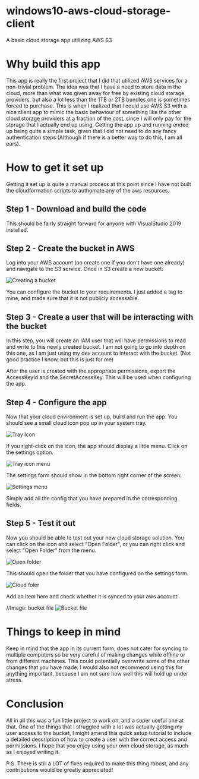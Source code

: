 # windows10-aws-cloud-storage-client
A basic cloud storage app utilizing AWS S3

# Why build this app
This app is really the first project that I did that utilized AWS services for a non-trivial problem.
The idea was that I have a need to store data in the cloud, more than what was given away for free by existing cloud storage providers, but also a lot less than the 1TB or 2TB bundles one is sometimes forced to purchase.
This is when I realized that I could use AWS S3 with a nice client app to mimic the basic behaviour of something like the other cloud storage providers at a fraction of the cost, since I will only pay for the storage that I actually end up using.
Getting the app up and running ended up being quite a simple task, given that I did not need to do any fancy authentication steps (Although if there is a better way to do this, I am all ears).

# How to get it set up
Getting it set up is quite a manual process at this point since I have not built the cloudformation scripts to authomate any of the aws resources.

## Step 1 - Download and build the code
This should be fairly straight forward for anyone with VisualStudio 2019 installed.

## Step 2 - Create the bucket in AWS
Log into your AWS account (oo create one if you don't have one already) and navigate to the S3 service.
Once in S3 create a new bucket:

![Creating a bucket](.bmp)

You can configure the bucket to your requirements.
I just added a tag to mine, and made sure that it is not publicly accessable.

## Step 3 - Create a user that will be interacting with the bucket
In this step, you will create an IAM user that will have permissions to read and write to this newly created bucket.
I am not going to go into depth on this one, as I am just using my dev account to interact with the bucket. (Not good practice I know, but this is just for me)

After the user is created with the appropriate permissions, export the AccessKeyId and the SecretAccessKey.
This will be used when configuring the app.

## Step 4 - Configure the app
Now that your cloud environment is set up, build and run the app.
You should see a small cloud icon pop up in your system tray.

![Tray Icon](tray-icon.bmp)

If you right-click on the icon, the app should display a little menu.
Click on the settings option.

![Tray icon menu](tray-icon.bmp)

The settings form should show in the bottom right corner of the screen:

![Settings menu](tray-icon.bmp)

Simply add all the config that you have prepared in the corresponding fields.

## Step 5 - Test it out
Now you should be able to test out your new cloud storage solution.
You can click on the icon and select "Open Folder", or you can right click and select "Open Folder" from the menu.

![Open folder](tray-icon.bmp)

This should open the folder that you have configured on the settings form.

![Cloud foler](tray-icon.bmp)

Add an item here and check whether it is synced to your aws account:

//Image: bucket file
![Bucket file](.bmp)

# Things to keep in mind
Keep in mind that the app in its current form, does not cater for syncing to multiple computers so be very careful of making changes while offline or from different machines.
This could potentially overwrite some of the other changes that you have made.
I would also not recommend using this for anything important, because I am not sure how well this will hold up under stress.

# Conclusion
All in all this was a fun little project to work on, and a super useful one at that.
One of the things that I struggled with a lot was actually getting my user access to the bucket, I might amend this quick setup tutorial to include a detailed description of how to create a user with the correct access and permissions.
I hope that you enjoy using your own cloud storage, as much as I enjoyed writing it.

P.S. There is still a LOT of fixes required to make this thing robust, and any contributions would be greatly appreciated!